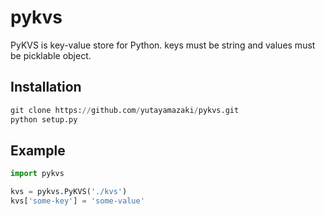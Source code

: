 # pykvs

PyKVS is key-value store for Python. keys must be string and values must be picklable object.

## Installation

```python
git clone https://github.com/yutayamazaki/pykvs.git
python setup.py
```

## Example

```python
import pykvs

kvs = pykvs.PyKVS('./kvs')
kvs['some-key'] = 'some-value'
```
